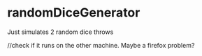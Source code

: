 # randomDiceGenerator
Just simulates 2 random dice throws

//check if it runs on the other machine. Maybe a firefox problem?    
